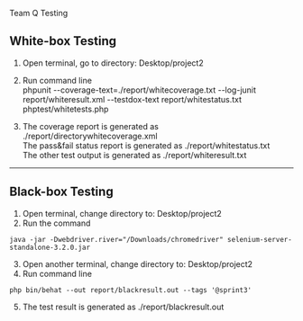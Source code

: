 Team Q Testing

White-box Testing
-------------------------------------------------------------------
1.	Open terminal, go to directory: Desktop/project2
2.	Run command line  
phpunit --coverage-text=./report/whitecoverage.txt --log-junit report/whiteresult.xml --testdox-text report/whitestatus.txt phptest/whitetests.php 

3.	The coverage report is generated as ./report/directorywhitecoverage.xml  
	The pass&fail status report is generated as ./report/whitestatus.txt  
	The other test output is generated as  ./report/whiteresult.txt
----------------------------------------------------------------------

Black-box Testing 
---------------------------------------------------------------------- 
1.	Open terminal, change directory to: Desktop/project2
2.	Run the command  
```
java -jar -Dwebdriver.river="/Downloads/chromedriver" selenium-server-standalone-3.2.0.jar
```
3.	Open another terminal, change directory to: Desktop/project2
4.	Run command line  
```
php bin/behat --out report/blackresult.out --tags '@sprint3'
```
5.	The test result is generated as ./report/blackresult.out 
  